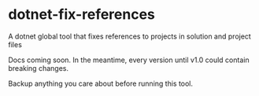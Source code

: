 # dotnet-fix-references
A dotnet global tool that fixes references to projects in solution and project files

Docs coming soon. In the meantime, every version until v1.0 could contain breaking changes. 

Backup anything you care about before running this tool. 